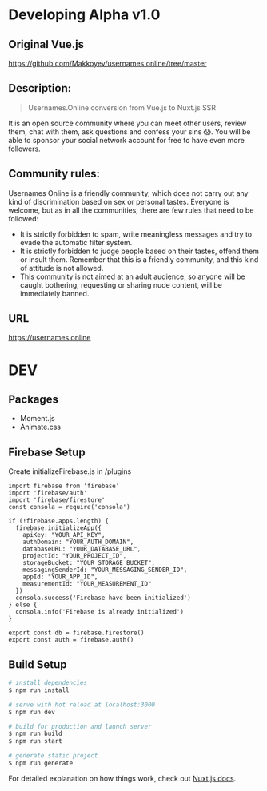 # Developing Alpha v1.0

## Original Vue.js
https://github.com/Makkoyev/usernames.online/tree/master

## Description:
> Usernames.Online conversion from Vue.js to Nuxt.js SSR

It is an open source community where you can meet other users, review them, chat with them, ask questions and confess your sins :scream:. You will be able to sponsor your social network account for free to have even more followers.

## Community rules:
Usernames Online is a friendly community, which does not carry out any kind of discrimination based on sex or personal tastes. Everyone is welcome, but as in all the communities, there are few rules that need to be followed:

* It is strictly forbidden to spam, write meaningless messages and try to evade the automatic filter system.
* It is strictly forbidden to judge people based on their tastes, offend them or insult them. Remember that this is a friendly community, and this kind of attitude is not allowed.
* This community is not aimed at an adult audience, so anyone will be caught bothering, requesting or sharing nude content, will be immediately banned.

## URL
https://usernames.online


# DEV
## Packages
* Moment.js
* Animate.css
## Firebase Setup
Create initializeFirebase.js in /plugins
```
import firebase from 'firebase'
import 'firebase/auth'
import 'firebase/firestore'
const consola = require('consola')

if (!firebase.apps.length) {
  firebase.initializeApp({
    apiKey: "YOUR_API_KEY",
    authDomain: "YOUR_AUTH_DOMAIN",
    databaseURL: "YOUR_DATABASE_URL",
    projectId: "YOUR_PROJECT_ID",
    storageBucket: "YOUR_STORAGE_BUCKET",
    messagingSenderId: "YOUR_MESSAGING_SENDER_ID",
    appId: "YOUR_APP_ID",
    measurementId: "YOUR_MEASUREMENT_ID"
  })
  consola.success('Firebase have been initialized')
} else {
  consola.info('Firebase is already initialized')
}

export const db = firebase.firestore()
export const auth = firebase.auth()

```
## Build Setup

``` bash
# install dependencies
$ npm run install

# serve with hot reload at localhost:3000
$ npm run dev

# build for production and launch server
$ npm run build
$ npm run start

# generate static project
$ npm run generate
```

For detailed explanation on how things work, check out [Nuxt.js docs](https://nuxtjs.org).